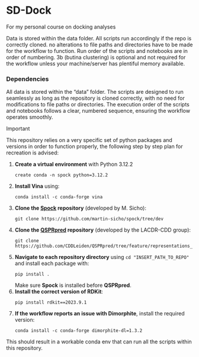 # SD-Dock
For my personal course on docking analyses

Data is stored within the data folder.
All scripts run accordingly if the repo is correctly cloned. no alterations to file paths and directories have to be made for the workflow to function.
Run order of the scripts and notebooks are in order of numbering. 3b (butina clustering) is optional and not required for the workflow unless your machine/server has plentiful memory available.

### Dependencies
All data is stored within the “data” folder. The scripts are designed to run seamlessly as long as the repository is cloned correctly, with no need for modifications to file paths or directories. The execution order of the scripts and notebooks follows a clear, numbered sequence, ensuring the workflow operates smoothly.

> [!IMPORTANT]
>This repository relies on a very specific set of python packages and versions in order to function properly, the following step by step plan for recreation is advised:
1. **Create a virtual environment** with Python 3.12.2
   ```
   create conda -n spock python=3.12.2
   ```
2. **Install Vina** using:  
   ```
   conda install -c conda-forge vina
   ```
3. **Clone the [Spock](https://github.com/martin-sicho/spock/tree/dev) repository** (developed by M. Sicho):  
   ```
   git clone https://github.com/martin-sicho/spock/tree/dev
   ```
4. **Clone the [QSPRpred](https://github.com/CDDLeiden/QSPRpred/tree/feature/representations_storage) repository** (developed by the LACDR-CDD group):  
   ```
   git clone https://github.com/CDDLeiden/QSPRpred/tree/feature/representations_storage
   ```
5. **Navigate to each repository directory** using `cd "INSERT_PATH_TO_REPO"` and install each package with:  
   ```
   pip install .
   ```  
   Make sure **Spock** is installed before **QSPRpred**.
6. **Install the correct version of RDKit**:  
   ```
   pip install rdkit==2023.9.1
   ```
7. **If the workflow reports an issue with Dimorphite**, install the required version:  
   ```
   conda install -c conda-forge dimorphite-dl=1.3.2
   ```

This should result in a workable conda env that can run all the scripts within this repository.